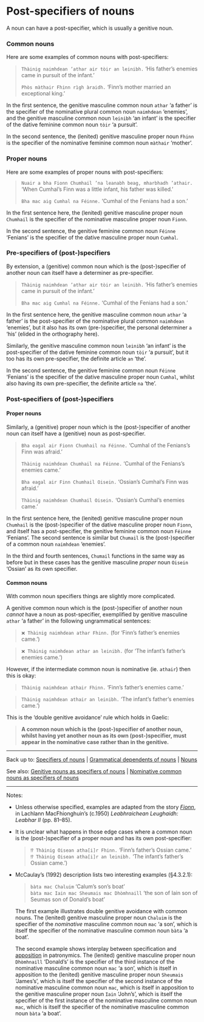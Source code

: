 # Post-specifiers of nouns

A noun can have a post-specifier, which is usually a genitive noun.

### Common nouns

Here are some examples of common nouns with post-specifiers:

> `Thàinig naimhdean ’athar air tòir an leinibh.` ‘His father’s enemies came in pursuit of the infant.’
> 
> `Phòs màthair Fhinn rìgh àraidh.` ‘Finn’s mother married an exceptional king.’

In the first sentence, the genitive masculine common noun `athar` ‘a father’ is the specifier of the nominative plural common noun `naimhdean` ‘enemies’, and the genitive masculine common noun `leinibh` ‘an infant’ is the specifier of the dative feminine common noun `tòir` ‘a pursuit’.

In the second sentence, the (lenited) genitive masculine proper noun `Fhinn` is the specifier of the nominative feminine common noun `màthair` ‘mother’.

### Proper nouns

Here are some examples of proper nouns with post-specifiers:

> `Nuair a bha Fionn Chumhail ’na leanabh beag, mharbhadh ’athair.` ‘When Cumhal’s Finn was a little infant, his father was killed.’
>
> `Bha mac aig Cumhal na Féinne.` ‘Cumhal of the Fenians had a son.’

In the first sentence here, the (lenited) genitive masculine proper noun `Chumhail` is the specifier of the nominative masculine proper noun `Fionn`.

In the second sentence, the genitive feminine common noun `Féinne` ‘Fenians’ is the specifier of the dative masculine proper noun `Cumhal`.

### Pre-specifiers of (post-)specifiers

By extension, a (genitive) common noun which is the (post-)specifier of another noun can itself have a determiner as pre-specifier.

> `Thàinig naimhdean ’athar air tòir an leinibh.` ‘His father’s enemies came in pursuit of the infant.’
>
> `Bha mac aig Cumhal na Féinne.` ‘Cumhal of the Fenians had a son.’

In the first sentence here, the genitive masculine common noun `athar` ‘a father’ is the post-specifier of the nominative plural common `naimhdean` ‘enemies’, but it also has its own (pre-)specifier, the personal determiner `a` ‘his’ (elided in the orthography here).

Similarly, the genitive masculine common noun `leinibh` ‘an infant’ is the post-specifier of the dative feminine common noun `tòir` ‘a pursuit’, but it too has its own pre-specifier, the definite article `an` ‘the’.

In the second sentence, the genitive feminine common noun `Féinne` ‘Fenians’ is the specifier of the dative masculine proper noun `Cumhal`, whilst also having its own pre-specifier, the definite article `na` ‘the’.

### Post-specifiers of (post-)specifiers

#### Proper nouns

Similarly, a (genitive) proper noun which is the (post-)specifier of another noun can itself have a (genitive) noun as post-specifier.

> `Bha eagal air Fionn Chumhail na Féinne.` ‘Cumhal of the Fenians’s Finn was afraid.’
> 
> `Thàinig naimhdean Chumhail na Féinne.` ‘Cumhal of the Fenians’s enemies came.’
>
> `Bha eagal air Finn Chumhail Oisein.` ‘Ossian’s Cumhal’s Finn was afraid.’
> 
> `Thàinig naimhdean Chumhail Oisein.` ‘Ossian’s Cumhal’s enemies came.’

In the first sentence here, the (lenited) genitive masculine proper noun `Chumhail` is the (post-)specifier of the dative masculine proper noun `Fionn`, and itself has a post-specifier, the genitive feminine common noun `Féinne` ‘Fenians’. The second sentence is similar but `Chumail` is the (post-)specifier of a common noun `naimhdean` ‘enemies’.

In the third and fourth sentences, `Chumail` functions in the same way as before but in these cases has the genitive masculine *proper* noun `Oisein` ‘Ossian’ as its own specifier.

#### Common nouns

With common noun specifiers things are slightly more complicated.

A genitive common noun which is the (post-)specifier of another noun *cannot* have a noun as post-specifier, exemplified by genitive masculine `athar` ‘a father’ in the following ungrammatical sentences:

> `❌ Thàinig naimhdean athar Fhinn.` (for ‘Finn’s father’s enemies came.’)

> `❌ Thàinig naimhdean athar an leinibh.` (for ‘The infant’s father’s enemies came.’)

However, if the intermediate common noun is nominative (ie. `athair`) then this is okay:

> `Thàinig naimhdean athair Fhinn.` ‘Finn’s father’s enemies came.’

> `Thàinig naimhdean athair an leinibh.` ‘The infant’s father’s enemies came.’)

This is the ‘double genitive avoidance’ rule which holds in Gaelic:

> **A common noun which is the (post-)specifier of another noun, whilst having yet another noun as its own (post-)specifier, must appear in the nominative case rather than in the genitive.**

----

Back up to: [Specifiers of nouns](index.md) \| [Grammatical dependents of nouns](../index.md) \| [Nouns](../../index.md)

See also: [Genitive nouns as specifiers of nouns](../../grammatical-functions/genitive/specifiers.md) \| [Nominative common nouns as specifiers of nouns](../../grammatical-functions/nominative/specifiers.md)

----

Notes:

- Unless otherwise specified, examples are adapted from the story *[Fionn](../../../texts/Fionn.md)*, in Lachlann MacFhionghuin’s (c.1950) *Leabhraichean Leughaidh: Leabhar II* (pp. 81–85).

- It is unclear what happens in those edge cases where a common noun is the (post-)specifier of a proper noun and has its own post-specifier:
  > `⁉️ Thàinig Oisean atha[i]r Fhinn.` ‘Finn’s father’s Ossian came.’  
  > `⁉️ Thàinig Oisean atha[i]r an leinibh.` ‘The infant’s father’s Ossian came.’)

- McCaulay’s (1992) description lists two interesting examples (§4.3.2.1):
  > `bàta mac Chaluim` ‘Calum’s son’s boat’  
  > `bàta mac Iain mac Sheumais mac Dhòmhnaill` ‘the son of Iain son of Seumas son of Donald’s boat’
  
  The first example illustrates double genitive avoidance with common nouns. The (lenited) genitive masculine proper noun `Chaluim` is the specifier of the *nominative* masculine common noun `mac` ‘a son’, which is itself the specifier of the nominative masculine common noun `bàta` ‘a boat’.  
  
  The second example shows interplay between specification and [apposition](../../grammatical-functions/apposition.md) in patronymics. The (lenited) genitive masculine proper noun `Dhòmhnaill` ‘Donald’s’ is the specifier of the third instance of the nominative masculine common noun `mac` ‘a son’, which is itself in apposition to the (lenited) genitive masculine proper noun `Sheumais` ‘James’s’, which is itself the specifier of the second instance of the nominative masculine common noun `mac`, which is itself in apposition to the genitive masculine proper noun `Iain` ‘John’s’, which is itself the specifier of the first instance of the nominative masculine common noun `mac`, which is itself the specifier of the nominative masculine common noun `bàta` ‘a boat’.



